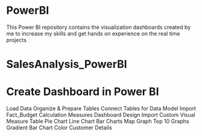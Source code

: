 # PowerBI
This Power BI repository contains the visualization dashboards created by me to increase my skills and get hands on experience on the real time projects
# SalesAnalysis_PowerBI



# Create Dashboard in Power BI
Load Data
Organize & Prepare Tables
Connect Tables for Data Model
Import Fact_Budget
Calculation Measures
Dashboard Design
Import Custom Visual
Measure Table
Pie Chart
Line Chart
Bar Charts
Map Graph
Top 10 Graphs
Gradient Bar Chart Color
Customer Details
